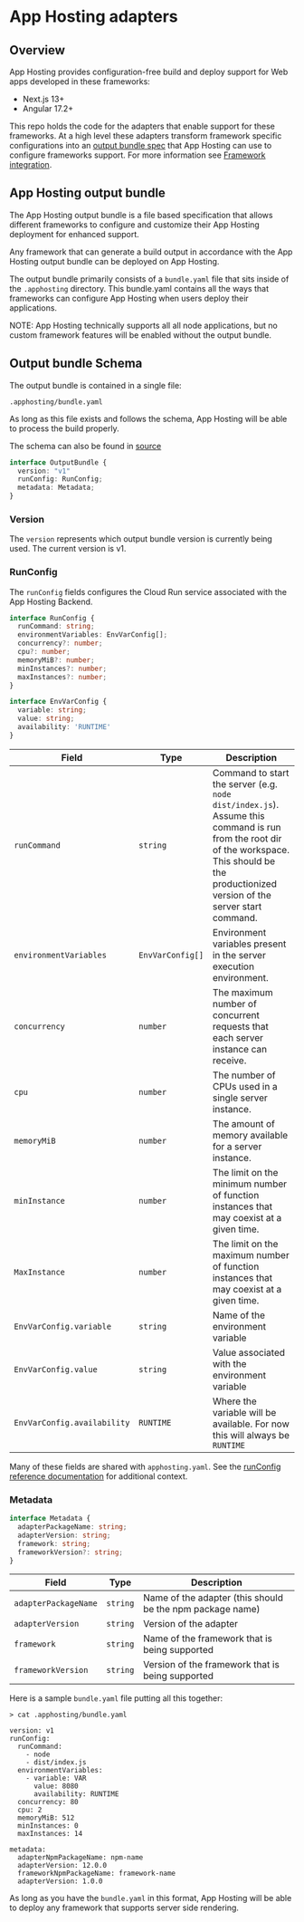 # App Hosting adapters

## Overview

App Hosting provides configuration-free build and deploy support for Web apps developed in these frameworks:

* Next.js 13+
* Angular 17.2+

This repo holds the code for the adapters that enable support for these frameworks. At a high level these adapters transform framework specific configurations into an [output bundle spec](#app-hosting-output-bundle) that App Hosting can use to configure frameworks support. For more information see [Framework integration](https://firebase.google.com/docs/app-hosting/about-app-hosting#frameworks).

## App Hosting output bundle

The App Hosting output bundle is a file based specification that allows different frameworks to configure and customize their App Hosting deployment for enhanced support.

Any framework that can generate a build output in accordance with the App Hosting output bundle can be deployed on App Hosting.

The output bundle primarily consists of a `bundle.yaml` file that sits inside of the `.apphosting` directory. This bundle.yaml contains all the ways that frameworks can configure App Hosting when users deploy their applications.

NOTE: App Hosting technically supports all all node applications, but no custom framework features will be enabled without the output bundle.

## Output bundle Schema

The output bundle is contained in a single file:

```shell
.apphosting/bundle.yaml
```

As long as this file exists and follows the schema, App Hosting will be able to process the build properly.

The schema can also be found in [source](https://github.com/FirebaseExtended/firebase-framework-tools/blob/main/packages/%40apphosting/common/src/index.ts#L4)

```typescript
interface OutputBundle {
  version: "v1"
  runConfig: RunConfig;
  metadata: Metadata;
}
```

### Version

The `version` represents which output bundle version is currently being used. The current version is v1.

### RunConfig

The `runConfig` fields configures the Cloud Run service associated with the App Hosting Backend.

```typescript
interface RunConfig {
  runCommand: string;
  environmentVariables: EnvVarConfig[];
  concurrency?: number;
  cpu?: number;
  memoryMiB?: number;
  minInstances?: number;
  maxInstances?: number;
}

interface EnvVarConfig {
  variable: string;
  value: string;
  availability: 'RUNTIME'
}

```

| Field  | Type | Description |
| ---------- | ------- | - |
| `runCommand` | `string` |Command to start the server (e.g. `node dist/index.js`). Assume this command is run from the root dir of the workspace. This should be the productionized version of the server start command. |
| `environmentVariables`| `EnvVarConfig[]` | Environment variables present in the server execution environment.|
| `concurrency` | `number` | The maximum number of concurrent requests that each server instance can receive.|
| `cpu` | `number` |The number of CPUs used in a single server instance. |
| `memoryMiB` | `number` | The amount of memory available for a server instance.|
| `minInstance` | `number` |The limit on the minimum number of function instances that may coexist at a given time. |
| `MaxInstance` | `number` | The limit on the maximum number of function instances that may coexist at a given time.|
| `EnvVarConfig.variable` | `string` |Name of the environment variable |
| `EnvVarConfig.value` | `string` |Value associated with the environment variable |
| `EnvVarConfig.availability` | `RUNTIME` | Where the variable will be available. For now this will always be `RUNTIME` |

Many of these fields are shared with `apphosting.yaml`. See the [runConfig reference documentation](https://firebase.google.com/docs/reference/apphosting/rest/v1beta/projects.locations.backends.builds#runconfig) for additional context.

### Metadata

```typescript
interface Metadata {
  adapterPackageName: string;
  adapterVersion: string;
  framework: string;
  frameworkVersion?: string;
}

```

| Field  | Type | Description |
| ---------- | ------- | - |
| `adapterPackageName` | `string` |Name of the adapter (this should be the npm package name) |
| `adapterVersion`| `string` | Version of the adapter|
| `framework` | `string` | Name of the framework that is being supported|
| `frameworkVersion` | `string` |Version of the framework that is being supported |

Here is a sample `bundle.yaml` file putting all this together:

```
> cat .apphosting/bundle.yaml

version: v1
runConfig:
  runCommand:
    - node
    - dist/index.js
  environmentVariables:
    - variable: VAR
      value: 8080
      availability: RUNTIME
  concurrency: 80
  cpu: 2
  memoryMiB: 512
  minInstances: 0
  maxInstances: 14
    
metadata:
  adapterNpmPackageName: npm-name
  adapterVersion: 12.0.0
  frameworkNpmPackageName: framework-name
  adapterVersion: 1.0.0

```

As long as you have the `bundle.yaml` in this format, App Hosting will be able to deploy any framework that supports server side rendering.

